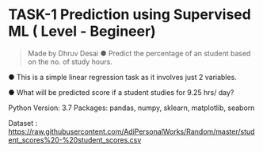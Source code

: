 # TASK-1 Prediction using Supervised ML ( Level - Begineer)


> Made by Dhruv Desai
● Predict the percentage of an student based on the no. of study hours.

● This is a simple linear regression task as it involves just 2 variables.

● What will be predicted score if a student studies for 9.25 hrs/ day?

Python Version: 3.7
Packages: pandas, numpy, sklearn, matplotlib, seaborn

Dataset : https://raw.githubusercontent.com/AdiPersonalWorks/Random/master/student_scores%20-%20student_scores.csv
